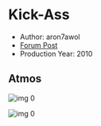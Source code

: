 # Kick-Ass

* Author: aron7awol
* [Forum Post](https://www.avsforum.com/threads/bass-eq-for-filtered-movies.2995212/post-58308436)
* Production Year: 2010

## Atmos

![img 0](https://i.imgur.com/4Ecv6Yj.jpg)

![img 0](https://i.imgur.com/gP4d7v2.png)

